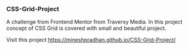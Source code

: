 ### CSS-Grid-Project
A challenge from Frontend Mentor from Traversy Media. In this project concept of CSS Grid is covered with small and beautiful project.

Visit this project
https://mineshpradhan.github.io/CSS-Grid-Project/
